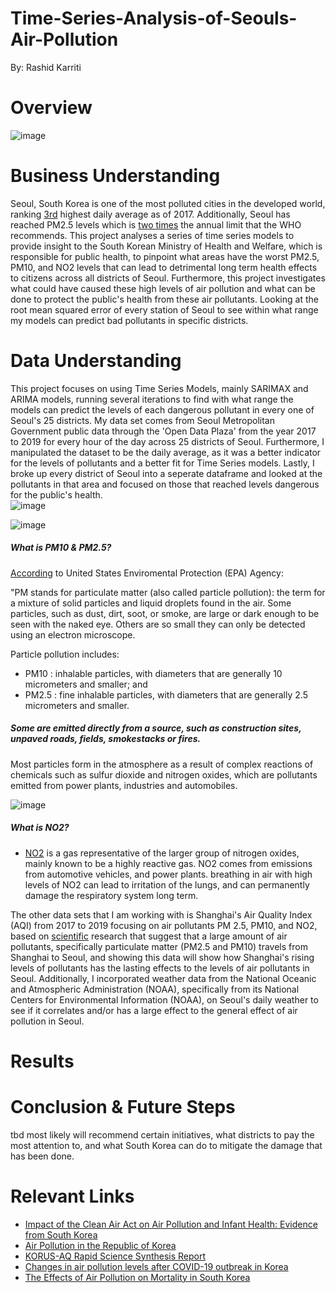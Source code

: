 # Time-Series-Analysis-of-Seouls-Air-Pollution
By: Rashid Karriti
# Overview
![image](https://user-images.githubusercontent.com/82670256/138161091-6e3846e7-bf6a-43a4-a9ed-5ee59d58a480.png)


# Business Understanding
Seoul, South Korea is one of the most polluted cities in the developed world, ranking [3rd](https://www.ft.com/content/b49a9878-141b-11e7-80f4-13e067d5072c) highest daily average as of 2017. Additionally, Seoul has reached PM2.5 levels which is [two times](https://smartairfilters.com/en/blog/air-quality-seoul-pollution/) the annual limit that the WHO recommends. This project analyses a series of time series models to provide insight to the South Korean Ministry of Health and Welfare, which is responsible for public health, to pinpoint what areas have the worst PM2.5, PM10, and NO2 levels that can lead to detrimental long term health effects to citizens across all districts of Seoul. Furthermore, this project investigates what could have caused these high levels of air pollution and what can be done to protect the public's health from these air pollutants. Looking at the root mean squared error
of every station of Seoul to see within what range my models can predict bad pollutants in specific districts.

# Data Understanding
This project focuses on using Time Series Models, mainly SARIMAX and ARIMA models, running several iterations to find with what range the models can predict the levels of each dangerous pollutant in every one of Seoul's 25 districts. My data set comes from Seoul Metropolitan Government public data through the 'Open Data Plaza' from the year 2017 to 2019 for every hour of the day across 25 districts of Seoul. Furthermore, I manipulated the dataset to be the daily average, as it was a better indicator for the levels of pollutants and a better fit for Time Series models. Lastly, I broke up every district of Seoul into a seperate dataframe and looked at the pollutants in that area and focused on those that reached levels dangerous for the public's health.   
![image](https://user-images.githubusercontent.com/82670256/139100853-d0795407-1323-4d29-b76d-967b9712a16e.png)

![image](https://user-images.githubusercontent.com/82670256/139100935-7f3ed1b3-cc98-4136-9487-cd66579bd4f0.png)

##### What is PM10 & PM2.5?

[According](https://www.epa.gov/pm-pollution/particulate-matter-pm-basics) to United States Enviromental Protection (EPA) Agency: 

"PM stands for particulate matter (also called particle pollution): the term for a mixture of solid particles and liquid droplets found in the air. Some particles, such as dust, dirt, soot, or smoke, are large or dark enough to be seen with the naked eye. Others are so small they can only be detected using an electron microscope.

Particle pollution includes:

- PM10 : inhalable particles, with diameters that are generally 10 micrometers and smaller; and
- PM2.5 : fine inhalable particles, with diameters that are generally 2.5 micrometers and smaller.


##### Some are emitted directly from a source, such as construction sites, unpaved roads, fields, smokestacks or fires.

Most particles form in the atmosphere as a result of complex reactions of chemicals such as sulfur dioxide and nitrogen oxides, which are pollutants emitted from power plants, industries and automobiles.


![image](https://user-images.githubusercontent.com/82670256/139100949-ad44f879-ee2a-4a99-844c-8de0c19ed966.png)

##### What is NO2?

- [NO2](https://www.epa.gov/no2-pollution/basic-information-about-no2) is a gas representative of the larger group of nitrogen oxides, mainly known to be a highly reactive gas. NO2 comes from emissions from automotive vehicles, and power plants. breathing in air with high levels of NO2 can lead to irritation of the lungs, and can permanently damage the respiratory system long term.  


The other data sets that I am working with is Shanghai's Air Quality Index (AQI) from 2017 to 2019 focusing on air pollutants PM 2.5, PM10, and NO2, based on [scientific](https://www.nature.com/articles/s41598-020-68201-0) research that suggest that a large amount of air pollutants, specifically particulate matter (PM2.5 and PM10) travels from Shanghai to Seoul, and showing this data will show how Shanghai's rising levels of pollutants has the lasting effects to the levels of air pollutants in Seoul. Additionally, I incorporated weather data from the National Oceanic and Atmospheric Administration (NOAA), specifically from its National Centers for Environmental Information (NOAA), on Seoul's daily weather to see if it correlates and/or has a large effect to the general effect of air pollution in Seoul. 

# Results

# Conclusion & Future Steps
tbd most likely will recommend certain initiatives, what districts to pay the most attention to, and what South Korea can do to mitigate the damage that has been done.  
# Relevant Links 
- [Impact of the Clean Air Act on Air Pollution and Infant Health: Evidence from South Korea](https://ftp.iza.org/dp11542.pdf)
- [Air Pollution in the Republic of Korea](https://www.tandfonline.com/doi/pdf/10.1080/00022470.1984.10465820)
- [KORUS-AQ Rapid Science Synthesis Report](https://espo.nasa.gov/sites/default/files/documents/KORUS-AQ%20RSSR.pdf)
- [Changes in air pollution levels after COVID-19 outbreak in Korea](https://www.ncbi.nlm.nih.gov/pmc/articles/PMC7402377/)  
- [The Effects of Air Pollution on Mortality in South Korea](https://reader.elsevier.com/reader/sd/pii/S1878029615001929?token=BB5E1CA447BF2779433AA74A4C2F2FF5E8044C037CCFA4832A188E36BDC6A962A8152EA18FDF09806FED6A40F0EA822D&originRegion=us-east-1&originCreation=20211007173945)
